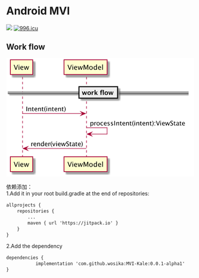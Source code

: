 # Android MVI 
[![](https://jitpack.io/v/wosika/MVI-Kale.svg)](https://jitpack.io/#wosika/MVI-Kale)  [![996.icu](https://img.shields.io/badge/link-996.icu-red.svg)](https://996.icu) <br/>

## Work flow
![avatar](https://github.com/wosika/MVI-Kale/blob/master/designs/work-flow.png)

依赖添加：<br/>
  1.Add it in your root build.gradle at the end of repositories:

	allprojects {
		repositories {
			...
			maven { url 'https://jitpack.io' }
		}
	}
  
  2.Add the dependency
  
    dependencies {
	           implementation 'com.github.wosika:MVI-Kale:0.0.1-alpha1'
    }
